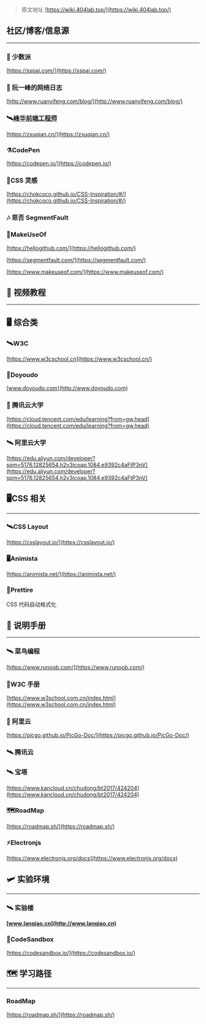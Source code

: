 > 原文地址 [https://wiki.404lab.top/](https://wiki.404lab.top/)


## 社区/博客/信息源

---

### 👀 少数派

[https://sspai.com/](https://sspai.com/)

### 🎉 阮一峰的网络日志

[http://www.ruanyifeng.com/blog/](http://www.ruanyifeng.com/blog/)

### 🛰[**峰华前端工程师**](https://zxuqian.cn/)

[https://zxuqian.cn/](https://zxuqian.cn/)

### ⚗CodePen

[https://codepen.io/](https://codepen.io/)

### 📰CSS 灵感

[https://chokcoco.github.io/CSS-Inspiration/#/](https://chokcoco.github.io/CSS-Inspiration/#/)

### 🎶 思否 SegmentFault

### 🚏MakeUseOf

[https://hellogithub.com/](https://hellogithub.com/)

[https://segmentfault.com/](https://segmentfault.com/)

[https://www.makeuseof.com/](https://www.makeuseof.com/)

## 💎 视频教程

---

## 🖥 综合类

### 🛰**W3C**

[https://www.w3cschool.cn](https://www.w3cschool.cn/)

### 🎉Doyoudo

[www.doyoudo.com](http://www.doyoudo.com)

### 👀 腾讯云大学

[https://cloud.tencent.com/edu/learning?from=gw.head](https://cloud.tencent.com/edu/learning?from=gw.head)

### 🛰 阿里云大学

[https://edu.aliyun.com/developer?spm=5176.12825654.h2v3icoap.1084.e9392c4aFtP3nV](https://edu.aliyun.com/developer?spm=5176.12825654.h2v3icoap.1084.e9392c4aFtP3nV)

## 🖥CSS 相关

---

### 🛰CSS Layout

[https://csslayout.io/](https://csslayout.io/)

### 🖥Animista

[https://animista.net/](https://animista.net/)

### 🌷Prettire

CSS 代码自动格式化

## 🎁 说明手册

---

### 🛰 菜鸟编程

[https://www.runoob.com/](https://www.runoob.com/)

### 🎉W3C 手册

[https://www.w3school.com.cn/index.html](https://www.w3school.com.cn/index.html)

### 👀 阿里云

[https://picgo.github.io/PicGo-Doc/](https://picgo.github.io/PicGo-Doc/)

### 🛰 腾讯云

### 🛰 宝塔

[https://www.kancloud.cn/chudong/bt2017/424204](https://www.kancloud.cn/chudong/bt2017/424204)

### 🗺RoadMap

[https://roadmap.sh/](https://roadmap.sh/)

### ⚡Electronjs

[https://www.electronjs.org/docs](https://www.electronjs.org/docs)

## 🛩 实验环境

---

### 🛰 实验楼

**[www.lanqiao.cn](http://www.lanqiao.cn)**

### 🚝CodeSandbox

[https://codesandbox.io/](https://codesandbox.io/)

## 🗺 学习路径

---

### RoadMap

[https://roadmap.sh/](https://roadmap.sh/)
